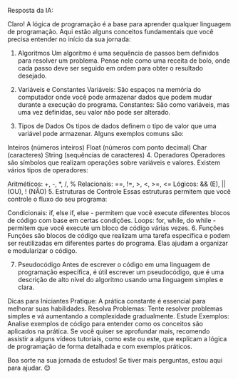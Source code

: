 Resposta da IA:

Claro! A lógica de programação é a base para aprender qualquer linguagem de programação. Aqui estão alguns conceitos fundamentais que você precisa entender no início da sua jornada:

1. Algoritmos
Um algoritmo é uma sequência de passos bem definidos para resolver um problema. Pense nele como uma receita de bolo, onde cada passo deve ser seguido em ordem para obter o resultado desejado.

2. Variáveis e Constantes
Variáveis: São espaços na memória do computador onde você pode armazenar dados que podem mudar durante a execução do programa.
Constantes: São como variáveis, mas uma vez definidas, seu valor não pode ser alterado.
3. Tipos de Dados
Os tipos de dados definem o tipo de valor que uma variável pode armazenar. Alguns exemplos comuns são:

Inteiros (números inteiros)
Float (números com ponto decimal)
Char (caracteres)
String (sequências de caracteres)
4. Operadores
Operadores são símbolos que realizam operações sobre variáveis e valores. Existem vários tipos de operadores:

Aritméticos: +, -, *, /, %
Relacionais: ==, !=, >, <, >=, <=
Lógicos: && (E), || (OU), ! (NÃO)
5. Estruturas de Controle
Essas estruturas permitem que você controle o fluxo do seu programa:

Condicionais: if, else if, else - permitem que você execute diferentes blocos de código com base em certas condições.
Loops: for, while, do while - permitem que você execute um bloco de código várias vezes.
6. Funções
Funções são blocos de código que realizam uma tarefa específica e podem ser reutilizadas em diferentes partes do programa. Elas ajudam a organizar e modularizar o código.

7. Pseudocódigo
Antes de escrever o código em uma linguagem de programação específica, é útil escrever um pseudocódigo, que é uma descrição de alto nível do algoritmo usando uma linguagem simples e clara.

Dicas para Iniciantes
Pratique: A prática constante é essencial para melhorar suas habilidades.
Resolva Problemas: Tente resolver problemas simples e vá aumentando a complexidade gradualmente.
Estude Exemplos: Analise exemplos de código para entender como os conceitos são aplicados na prática.
Se você quiser se aprofundar mais, recomendo assistir a alguns vídeos tutoriais, como este ou este, que explicam a lógica de programação de forma detalhada e com exemplos práticos.

Boa sorte na sua jornada de estudos! Se tiver mais perguntas, estou aqui para ajudar. 😊